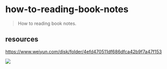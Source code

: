 # how-to-reading-book-notes
> How to reading book notes.


## resources
https://www.weiyun.com/disk/folder/4efd470511df686dfca42b9f7a47f153

![](http://ww1.sinaimg.cn/large/006tNc79ly1g58cv5115bj30mg0883z0.jpg)